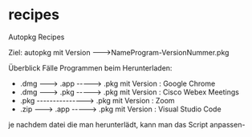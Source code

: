 # recipes
Autopkg Recipes

Ziel: autopkg mit Version --->NameProgram-VersionNummer.pkg

Überblick Fälle Programmen beim Herunterladen:
 
- .dmg ---> .app -----> .pkg mit Version : Google Chrome
- .dmg ---> .pkg -----> .pkg mit Version : Cisco Webex Meetings
- .pkg ---------------> .pkg mit Version : Zoom
- .zip ---> .app -----> .pkg mit Version : Visual Studio Code

je nachdem datei die man herunterlädt, kann man das Script anpassen-

